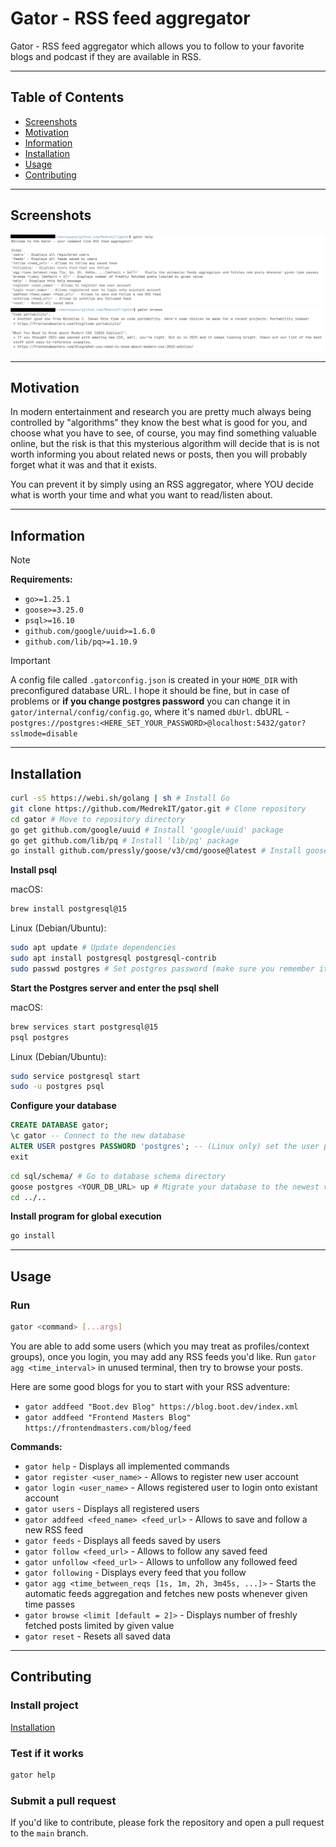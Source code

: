# Gator - RSS feed aggregator

Gator - RSS feed aggregator which allows you to follow to your favorite blogs and podcast if they are available in RSS.

---

## Table of Contents

- [Screenshots](#screenshots)
- [Motivation](#motivation)
- [Information](#information)
- [Installation](#installation)
- [Usage](#usage)
- [Contributing](#contributing)

---

## Screenshots

![Help](./screenshots/gator_help.png)
![Browse](./screenshots/gator_browse.png)

---

## Motivation

In modern entertainment and research you are pretty much always being controlled by "algorithms" they know the best what is good for you, and choose what you have to see, of course, you may find something valuable online, but the risk is that this mysterious algorithm will decide that is is not worth informing you about related news or posts, then you will probably forget what it was and that it exists.

You can prevent it by simply using an RSS aggregator, where YOU decide what is worth your time and what you want to read/listen about.

---

## Information

> [!NOTE]
> **Requirements:**
> - `go>=1.25.1`
> - `goose>=3.25.0`
> - `psql>=16.10`
> - `github.com/google/uuid>=1.6.0`
> - `github.com/lib/pq>=1.10.9`

> [!IMPORTANT]
> A config file called `.gatorconfig.json` is created in your `HOME_DIR` with preconfigured database URL. I hope it should be fine, but in case of problems or **if you change postgres password** you can change it in `gator/internal/config/config.go`, where it's named `dbUrl`.
> dbURL - `postgres://postgres:<HERE_SET_YOUR_PASSWORD>@localhost:5432/gator?sslmode=disable`
---

## Installation

```bash
curl -sS https://webi.sh/golang | sh # Install Go
git clone https://github.com/MedrekIT/gator.git # Clone repository
cd gator # Move to repository directory
go get github.com/google/uuid # Install 'google/uuid' package
go get github.com/lib/pq # Install 'lib/pq' package
go install github.com/pressly/goose/v3/cmd/goose@latest # Install goose
```
**Install psql**

macOS:
```bash
brew install postgresql@15
```
Linux (Debian/Ubuntu):
```bash
sudo apt update # Update dependencies
sudo apt install postgresql postgresql-contrib
sudo passwd postgres # Set postgres password (make sure you remember it and **provide into database URL**)
```
**Start the Postgres server and enter the psql shell**

macOS:
```bash
brew services start postgresql@15
psql postgres
```
Linux (Debian/Ubuntu):
```bash
sudo service postgresql start
sudo -u postgres psql
```
**Configure your database**

```SQL
CREATE DATABASE gator;
\c gator -- Connect to the new database
ALTER USER postgres PASSWORD 'postgres'; -- (Linux only) set the user password
exit
```

```bash
cd sql/schema/ # Go to database schema directory
goose postgres <YOUR_DB_URL> up # Migrate your database to the newest version
cd ../..
```

**Install program for global execution**
```bash
go install
```

---

## Usage

### Run
```bash
gator <command> [...args]
```

You are able to add some users (which you may treat as profiles/context groups), once you login, you may add any RSS feeds you'd like. Run `gator agg <time_interval>` in unused terminal, then try to browse your posts.

Here are some good blogs for you to start with your RSS adventure:
- `gator addfeed "Boot.dev Blog" https://blog.boot.dev/index.xml`
- `gator addfeed "Frontend Masters Blog" https://frontendmasters.com/blog/feed`

**Commands:**
- `gator help` - Displays all implemented commands
- `gator register <user_name>` - Allows to register new user account
- `gator login <user_name>` - Allows registered user to login onto existant account
- `gator users` - Displays all registered users
- `gator addfeed <feed_name> <feed_url>` - Allows to save and follow a new RSS feed
- `gator feeds` - Displays all feeds saved by users
- `gator follow <feed_url>` - Allows to follow any saved feed
- `gator unfollow <feed_url>` - Allows to unfollow any followed feed
- `gator following` - Displays every feed that you follow
- `gator agg <time_between_reqs [1s, 1m, 2h, 3m45s, ...]>` - Starts the automatic feeds aggregation and fetches new posts whenever given time passes
- `gator browse <limit [default = 2]>` - Displays number of freshly fetched posts limited by given value
- `gator reset` - Resets all saved data

---

## Contributing

### Install project

[Installation](#installation)

### Test if it works

```bash
gator help
```

### Submit a pull request

If you'd like to contribute, please fork the repository and open a pull request to the `main` branch.
